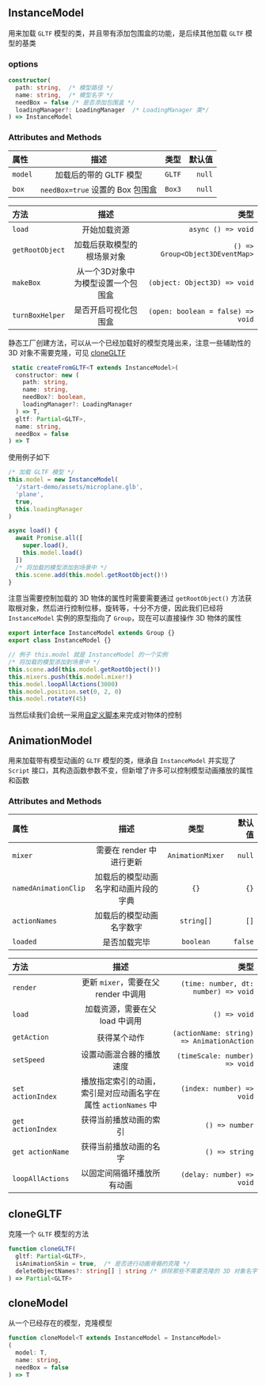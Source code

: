 ## InstanceModel

用来加载 `GLTF` 模型的类，并且带有添加包围盒的功能，是后续其他加载 `GLTF` 模型的基类

### options

```typescript
constructor(
  path: string,  /* 模型路径 */
  name: string,  /* 模型名字 */
  needBox = false /* 是否添加包围盒 */
  loadingManager?: LoadingManager  /* LoadingManager 类*/
) => InstanceModel
```

### Attributes and Methods

| 属性 | 描述 | 类型 |	默认值 |
|:--------|:---------:|:---------:|--------:|
| `model` | 加载后的带的 GLTF 模型 | `GLTF` | `null` |
| `box` | `needBox=true` 设置的 Box 包围盒 | `Box3` | `null` |

| 方法 | 描述 | 类型 |
|:--------|:---------:|--------:|
| `load` | 开始加载资源 | `async () => void` |
| `getRootObject` | 加载后获取模型的根场景对象 | `() => Group<Object3DEventMap>` |
| `makeBox` | 从一个3D对象中为模型设置一个包围盒 | `(object: Object3D) => void` |
| `turnBoxHelper` | 是否开启可视化包围盒 | `(open: boolean = false) => void` |

静态工厂创建方法，可以从一个已经加载好的模型克隆出来，注意一些辅助性的 3D 对象不需要克隆，可见 <a href="#clonegltf">cloneGLTF</a>

```typescript
 static createFromGLTF<T extends InstanceModel>(
  constructor: new (
    path: string,
    name: string,
    needBox?: boolean,
    loadingManager?: LoadingManager
  ) => T,
  gltf: Partial<GLTF>,
  name: string,
  needBox = false
) => T
```

使用例子如下

```typescript
/* 加载 GLTF 模型 */
this.model = new InstanceModel(
  '/start-demo/assets/microplane.glb',
  'plane',
  true,
  this.loadingManager
)

async load() {
  await Promise.all([
    super.load(),
    this.model.load()
  ])
  /* 将加载的模型添加到场景中 */
  this.scene.add(this.model.getRootObject()!) 
}
```

注意当需要控制加载的 3D 物体的属性时需要需要通过 `getRootObject()` 方法获取根对象，然后进行控制位移，旋转等，十分不方便，因此我们已经将 `InstanceModel` 实例的原型指向了 `Group`，现在可以直接操作 3D 物体的属性

```typescript
export interface InstanceModel extends Group {}
export class InstanceModel {}

// 例子 this.model 就是 InstanceModel 的一个实例
/* 将加载的模型添加到场景中 */
this.scene.add(this.model.getRootObject()!)
this.mixers.push(this.model.mixer!)
this.model.loopAllActions(3000)
this.model.position.set(0, 2, 0)
this.model.rotateY(45)
```

当然后续我们会统一采用<a href="./Script.md">自定义脚本</a>来完成对物体的控制

## AnimationModel 

用来加载带有模型动画的 `GLTF` 模型的类，继承自 `InstanceModel` 并实现了 `Script` 接口，其构造函数参数不变，但新增了许多可以控制模型动画播放的属性和函数

### Attributes and Methods

| 属性 | 描述 | 类型 |	默认值 |
|:--------|:---------:|:---------:|--------:|
| `mixer` | 需要在 render 中进行更新  | `AnimationMixer` | `null` |
| `namedAnimationClip` | 加载后的模型动画名字和动画片段的字典 | `{}` | `{}` |
| `actionNames` | 加载后的模型动画名字数字 | `string[]` | `[]` |
| `loaded` | 是否加载完毕 | `boolean` | `false` |

| 方法 | 描述 | 类型 |
|:--------|:---------:|--------:|
| `render` | 更新 `mixer`，需要在父 render 中调用 | `(time: number, dt: number) => void` |
| `load` | 加载资源，需要在父 load 中调用 | `() => void` |
| `getAction` | 获得某个动作 | `(actionName: string) => AnimationAction` |
| `setSpeed` | 设置动画混合器的播放速度 | `(timeScale: number) => void` |
| `set actionIndex` | 播放指定索引的动画，索引是对应动画名字在属性 `actionNames` 中 | `(index: number) => void` |
| `get actionIndex` | 获得当前播放动画的索引 | `() => number` |
| `get actionName` | 获得当前播放动画的名字 | `() => string` |
| `loopAllActions` | 以固定间隔循环播放所有动画 | `(delay: number) => void` |

## cloneGLTF

克隆一个 `GLTF` 模型的方法

```typescript
function cloneGLTF(
  gltf: Partial<GLTF>,
  isAnimationSkin = true,  /* 是否进行动画骨骼的克隆 */
  deleteObjectNames?: string[] | string /* 排除那些不需要克隆的 3D 对象名字 */
) => Partial<GLTF>
```

## cloneModel

从一个已经存在的模型，克隆模型

```typescript
function cloneModel<T extends InstanceModel = InstanceModel>
(
  model: T,
  name: string,
  needBox = false
) => T 
```